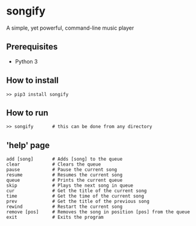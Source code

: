 # songify
A simple, yet powerful, command-line music player

## Prerequisites
* Python 3

## How to install
```
>> pip3 install songify
```

## How to run
```
>> songify       # this can be done from any directory
```

## 'help' page
```
add [song]       # Adds [song] to the queue
clear            # Clears the queue
pause            # Pause the current song
resume           # Resumes the current song
queue            # Prints the current queue
skip             # Plays the next song in queue
cur              # Get the title of the current song
time             # Get the time of the current song
prev             # Get the title of the previous song
rewind           # Restart the current song
remove [pos]     # Removes the song in position [pos] from the queue
exit             # Exits the program
```
